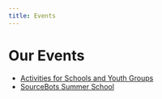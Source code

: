 ```yaml
---
title: Events
---
```


# Our Events

- [Activities for Schools and Youth Groups](/events/schools)
- [SourceBots Summer School](/events/sourcebots)